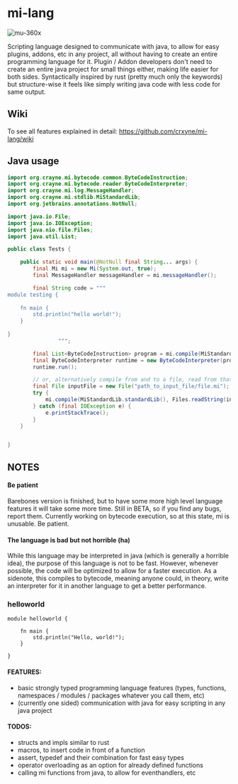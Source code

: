 # mi-lang
![mu-360x](https://user-images.githubusercontent.com/78901876/189482981-64636d3e-5f8e-47ec-80e3-7b500384d576.png)

Scripting language designed to communicate with java, to allow for easy plugins, addons, etc in any project, all without having to create an entire programming language for it. Plugin / Addon developers don't need to create an entire java project for small things either, making life easier for both sides. Syntactically inspired by rust (pretty much only the keywords) but structure-wise it feels like simply writing java code with less code for same output.

## Wiki
To see all features explained in detail: https://github.com/crxyne/mi-lang/wiki

## Java usage
```java
import org.crayne.mi.bytecode.common.ByteCodeInstruction;
import org.crayne.mi.bytecode.reader.ByteCodeInterpreter;
import org.crayne.mi.log.MessageHandler;
import org.crayne.mi.stdlib.MiStandardLib;
import org.jetbrains.annotations.NotNull;

import java.io.File;
import java.io.IOException;
import java.nio.file.Files;
import java.util.List;

public class Tests {

    public static void main(@NotNull final String... args) {
        final Mi mi = new Mi(System.out, true);
        final MessageHandler messageHandler = mi.messageHandler();

        final String code = """
module testing {
    
    fn main {
        std.println("hello world!");
    }
    
}
                """;

        final List<ByteCodeInstruction> program = mi.compile(MiStandardLib.standardLib(), code, "testing", "main");
        final ByteCodeInterpreter runtime = new ByteCodeInterpreter(program, messageHandler);
        runtime.run();

        // or, alternatively compile from and to a file, read from that file and run the binary instead
        final File inputFile = new File("path_to_input_file/file.mi");
        try {
            mi.compile(MiStandardLib.standardLib(), Files.readString(inputFile.toPath()), new File("path_to_file/file.mib"), inputFile, "testing", "main");
        } catch (final IOException e) {
            e.printStackTrace();
        }
    }


}

```

## NOTES
#### Be patient
Barebones version is finished, but to have some more high level language features it will take some more time. Still in BETA, so if you find any bugs, report them. Currently working on bytecode execution, so at this state, mi is unusable. Be patient.
#### The language is bad but not horrible (ha)
While this language may be interpreted in java (which is generally a horrible idea), the purpose of this language is not to be fast. However, whenever possible, the code will be optimized to allow for a faster execution. As a sidenote, this compiles to bytecode, meaning anyone could, in theory, write an interpreter for it in another language to get a better performance.

### helloworld
```
module helloworld {
    
    fn main {
        std.println("Hello, world!");
    }

}
```

#### FEATURES:
- basic strongly typed programming language features (types, functions, namespaces / modules / packages whatever you call them, etc)
- (currently one sided) communication with java for easy scripting in any java project

#### TODOS:
- structs and impls similar to rust
- macros, to insert code in front of a function
- assert, typedef and their combination for fast easy types
- operator overloading as an option for already defined functions
- calling mi functions from java, to allow for eventhandlers, etc
